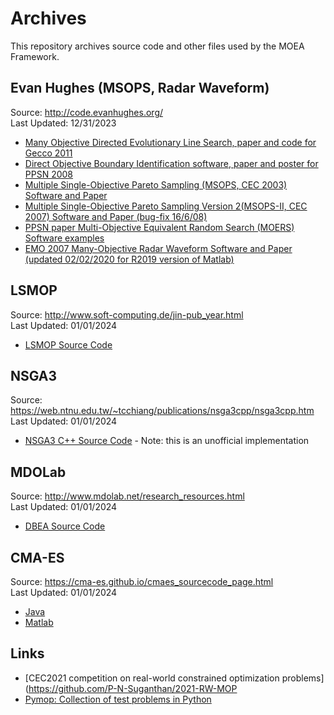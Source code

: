 # Archives

This repository archives source code and other files used by the MOEA Framework.

## Evan Hughes (MSOPS, Radar Waveform)

Source: http://code.evanhughes.org/  
Last Updated: 12/31/2023

* [Many Objective Directed Evolutionary Line Search, paper and code for Gecco 2011](evanhughes/MODELS_code.zip)
* [Direct Objective Boundary Identification software, paper and poster for PPSN 2008](evanhughes/dobi.zip)
* [Multiple Single-Objective Pareto Sampling (MSOPS, CEC 2003) Software and Paper](evanhughes/msops.zip)
* [Multiple Single-Objective Pareto Sampling Version 2(MSOPS-II, CEC 2007) Software and Paper (bug-fix 16/6/08)](evanhughes/msops2.zip)
* [PPSN paper Multi-Objective Equivalent Random Search (MOERS) Software examples](evanhughes/moers.zip)
* [EMO 2007 Many-Objective Radar Waveform Software and Paper (updated 02/02/2020 for R2019 version of Matlab)](evanhughes/radar_many.zip)

## LSMOP

Source: http://www.soft-computing.de/jin-pub_year.html  
Last Updated: 01/01/2024

* [LSMOP Source Code](LSMOP/LSMOP_Matlab.zip)

## NSGA3

Source: https://web.ntnu.edu.tw/~tcchiang/publications/nsga3cpp/nsga3cpp.htm  
Last Updated: 01/01/2024

* [NSGA3 C++ Source Code](nsga3cpp/nsga3cpp1.20.rar) - Note: this is an unofficial implementation

## MDOLab

Source: http://www.mdolab.net/research_resources.html  
Last Updated: 01/01/2024

* [DBEA Source Code](mdolab/Matlab-DBEA.rar)

## CMA-ES

Source: https://cma-es.github.io/cmaes_sourcecode_page.html  
Last Updated: 01/01/2024

* [Java](cmaes/cmaes_java.jar)
* [Matlab](cmaes/cmaes.m)

## Links

* [CEC2021 competition on real-world constrained optimization problems](https://github.com/P-N-Suganthan/2021-RW-MOP
* [Pymop: Collection of test problems in Python](https://github.com/msu-coinlab/pymop)
